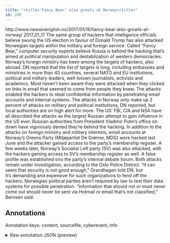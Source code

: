 ```yaml
---
title: "<title>‘Fancy Bear’ also growls at Norway</title>"
id: 208
---
```


<title>‘Fancy Bear’ also growls at Norway</title>
<source> http://www.newsinenglish.no/2017/01/16/fancy-bear-also-growls-at-norway/ </source>
<date> 2017_01_17 </date>
<text>
The same group of hackers that intelligence officials believe swung the US election in favour of Donald Trump has also attacked Norwegian targets within the military and foreign service.
Called “Fancy Bear,” computer security experts believe Russia is behind the hacking that’s aimed at political manipulation and destablization of western democracies.
Norway’s foreign ministry has been among the targets of hackers, also abroad.
DN reported that the list of targets is long, including embassies and ministries in more than 40 countries, several NATO and EU institutions, political and military leaders, well-known journalists, activists and academics.
Most haven’t been aware they were attacked when they clicked on links in email that seemed to come from people they knew.
The attacks enabled the hackers to steal confidential information by penetrating email accounts and internal systems.
The attacks in Norway only make up 2 percent of attacks on military and political institutions, DN reported, but local authorities are on high alert for more.
The US’ FBI, CIA and NSA have all described the attacks as the largest Russian attempt to gain influence in the US ever.
Russian authorities from President Vladimir Putin’s office on down have vigorously denied they’re behind the hacking.
In addition to the attacks on foreign ministry and military interests, email accounts at Norway’s Greens Party (Miljøpartiet De Grønne, MDG) were hacked last June and the attacker gained access to the party’s membership register.
A few weeks later, Norway’s Socialist Left party (SV) was also attacked, with the hackers gaining access to SV’s membership register as well.
A false profile was established ono the party’s internal debate forum.
Both attacks remain under investigation, according to the Oslo Police District.
“It can seem that security is not good enough,” Grandhagen told DN, but it’s demanding and expensive for such organizations to fend off the hackers.
Norwegian political parties aren’t required by law to test their data systems for possible penetration.
“Information that should not or must never come out should never be sent via Hotmail or email that’s not classified,” Bernsen said.
</text>



## Annotations

Annotation keys: content, sourcefile, cyberevent, info

<details>
<summary>Raw annotation JSON (preview)</summary>

```json
{
  "content": "The same group of hackers that intelligence officials believe swung the US election in favour of Donald Trump has also attacked Norwegian targets within the military and foreign service. Called \u201cFancy Bear,\u201d\u00a0computer security experts believe Russia is behind the hacking that\u2019s aimed at political manipulation and destablization of western democracies. Norway\u2019s foreign ministry has been among the targets of hackers, also abroad. DN reported that the list of targets is\u00a0long, including embassies and ministries in more than 40 countries, several NATO and EU institutions, political and military leaders, well-known journalists, activists and academics. Most haven\u2019t been aware they were attacked when they clicked on links in email that seemed to come from people they knew. The attacks enabled the hackers to steal confidential information by penetrating email accounts and internal systems. The attacks in Norway only make up 2 percent of attacks on military and political institutions, DN reported, but local authorities are on high alert for more. The US\u2019 FBI, CIA and NSA have all described the attacks as the largest Russian attempt to gain influence in the US ever. Russian authorities from President Vladimir Putin\u2019s office on down have vigorously denied they\u2019re behind the hacking. In addition to the attacks on foreign ministry and military interests, email accounts at Norway\u2019s Greens Party (Milj\u00f8partiet De Gr\u00f8nne, MDG) were hacked last June and the attacker gained access to the party\u2019s membership register. A few weeks later, Norway\u2019s Socialist Left party (SV) was also attacked, with the hackers gaining access to SV\u2019s membership register as well. A false profile was established ono the party\u2019s internal debate forum. Both attacks remain under investigation, according to the Oslo Police District. \u201cIt can seem that security is not good enough,\u201d Grandhagen told DN, but it\u2019s\u00a0demanding and expensive for such organizations to fend off the hackers. Norwegian political parties aren\u2019t required by law to test their data systems for possible penetration. \u201cInformation that should not or must never come out should never be sent via Hotmail or email that\u2019s not classified,\u201d Bernsen said.",
  "sourcefile": "208.txt",
  "cyberevent": {
    "hopper": [
      {
        "index": 0,
        "relation": "Same",
        "events": [
          {
            "index": "E3",
            "type": "Attack",
            "realis": "Generic",
            "nugget": {
              "startOffset": 683,
              "index": "T7",
              "endOffset": 696,
              "text": "were attacked"
            },
            "argument": [
              {
                "index": "T8",
                "text": "clicked on links in email",
                "endOffset": 732,
                "role": {
                  "CAPEC-Meta": "Content Spoofing",
                  "type": "Attack-Pattern",
                  "confidence": 0.8511328101158142
                },
                "startOffset": 707,
                "type": "Capabilities"
              },
              {
                "index": "T6",
                "text": "they",
                "endOffset": 682,
                "role": {
                  "type": "Victim"
                },
                "startOffset": 678,
                "type": "Person"
              }
            ],
            "subtype": "Phishing"
          },
          {
            "index": "E4",
            "type": "Attack",
            "realis": "Generic",
            "nugget": {
              "startOffset": 738,
              "index": "T9",
              "endOffset": 757,
              "text": "seemed to come from"
            },
            "argument": [
              {
                "index": "T10",
                "text": "people they knew",
                "endOffset": 774,
                "role": {
    
```
</details>
